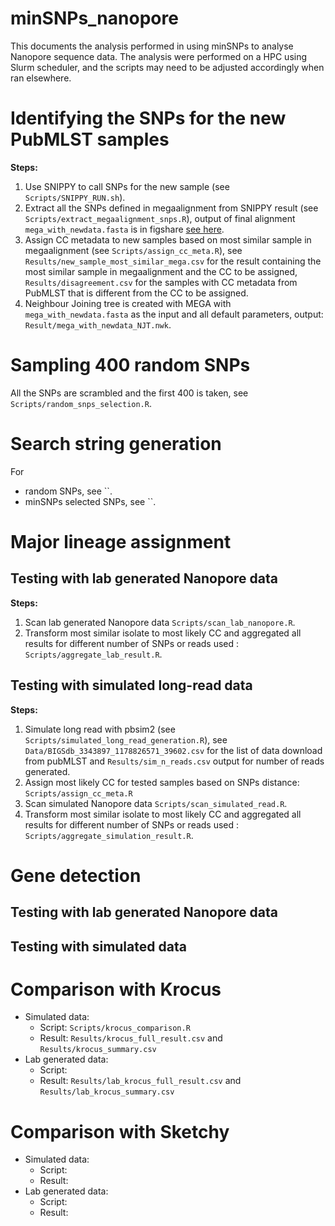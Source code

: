 # minSNPs_nanopore
This documents the analysis performed in using minSNPs to analyse Nanopore sequence data.
The analysis were performed on a HPC using Slurm scheduler, and the scripts may need to be adjusted accordingly when ran elsewhere. 

# Identifying the SNPs for the new PubMLST samples
**Steps:**
1. Use SNIPPY to call SNPs for the new sample (see `Scripts/SNIPPY_RUN.sh`).
2. Extract all the SNPs defined in megaalignment from SNIPPY result (see `Scripts/extract_megaalignment_snps.R`), output of final alignment `mega_with_newdata.fasta` is in figshare [see here](https://figshare.com/s/464f38a92cde2fb067cc).
3. Assign CC metadata to new samples based on most similar sample in megaalignment (see `Scripts/assign_cc_meta.R`), see `Results/new_sample_most_similar_mega.csv` for the result containing the most similar sample in megaalignment and the CC to be assigned, `Results/disagreement.csv` for the samples with CC metadata from PubMLST that is different from the CC to be assigned.
4. Neighbour Joining tree is created with MEGA with `mega_with_newdata.fasta` as the input and all default parameters, output: `Result/mega_with_newdata_NJT.nwk`.

# Sampling 400 random SNPs
All the SNPs are scrambled and the first 400 is taken, see `Scripts/random_snps_selection.R`.

# Search string generation
For
- random SNPs, see ``.
- minSNPs selected SNPs, see ``.


# Major lineage assignment

## Testing with lab generated Nanopore data
**Steps:**
1. Scan lab generated Nanopore data `Scripts/scan_lab_nanopore.R`.
2. Transform most similar isolate to most likely CC and aggregated all results for different number of SNPs or reads used : `Scripts/aggregate_lab_result.R`.

## Testing with simulated long-read data
**Steps:**
1. Simulate long read with pbsim2 (see `Scripts/simulated_long_read_generation.R`), see `Data/BIGSdb_3343897_1178826571_39602.csv` for the list of data download from pubMLST and `Results/sim_n_reads.csv` output for number of reads generated.
2. Assign most likely CC for tested samples based on SNPs distance: `Scripts/assign_cc_meta.R`
3. Scan simulated Nanopore data `Scripts/scan_simulated_read.R`.
4. Transform most similar isolate to most likely CC and aggregated all results for different number of SNPs or reads used : `Scripts/aggregate_simulation_result.R`.

# Gene detection
## Testing with lab generated Nanopore data

## Testing with simulated data



# Comparison with Krocus
- Simulated data:
    - Script: `Scripts/krocus_comparison.R`
    - Result: `Results/krocus_full_result.csv` and  `Results/krocus_summary.csv`
- Lab generated data:
    - Script:
    - Result: `Results/lab_krocus_full_result.csv` and `Results/lab_krocus_summary.csv`

# Comparison with Sketchy
- Simulated data:
    - Script:
    - Result:
- Lab generated data:
    - Script:
    - Result: 